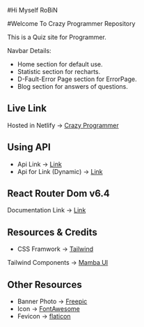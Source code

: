 #Hi Myself RoBiN

#Welcome To Crazy Programmer Repository

This is a Quiz site for Programmer.

Navbar Details:

-  Home section for default use.
-  Statistic section for recharts.
-  D-Fault-Error Page section for ErrorPage.
-  Blog section for answers of questions.


## Live Link
Hosted in Netlify -> [Crazy Programmer](https://crazy-programmer.netlify.app/)

## Using API 

-  Api Link -> [Link](https://openapi.programming-hero.com/api/quiz)
-  Api for Link (Dynamic) -> [Link](https://openapi.programming-hero.com/api/quiz/${id})

## React Router Dom v6.4 
Documentation Link -> [Link](https://reactrouter.com/en/main/start/overview)

## Resources & Credits
-  CSS Framwork -> [Tailwind](https://tailwindcss.com/)

Tailwind Components -> 
[Mamba UI](https://www.mambaui.com/)

## Other Resources
-  Banner Photo -> [Freepic](https://www.freepik.com/)
-  Icon -> [FontAwesome](https://fontawesome.com/)
-  Fevicon  -> [flaticon](https://www.flaticon.com/)